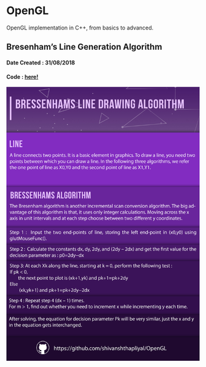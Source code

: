 # OpenGL
OpenGL implementation in C++, from basics to advanced.

## Bresenham’s Line Generation Algorithm
#### Date Created : 31/08/2018
#### Code : [here!](https://github.com/shivanshthapliyal/OpenGL/blob/master/Bresenhams%20Algorithm.cpp) <br/>
![Bresenham’s Line Generation Algorithm](/images/bresenhams.jpg) 
